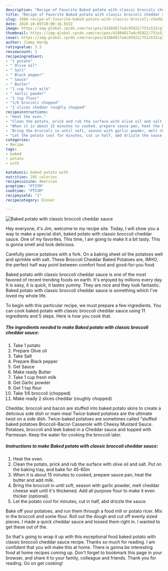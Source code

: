 ```yaml
---
description: "Recipe of Favorite Baked potato with classic broccoli cheddar sauce"
title: "Recipe of Favorite Baked potato with classic broccoli cheddar sauce"
slug: 1688-recipe-of-favorite-baked-potato-with-classic-broccoli-cheddar-sauce
date: 2020-10-05T20:00:16.015Z
image: https://img-global.cpcdn.com/recipes/d188d817adc95922/751x532cq70/baked-potato-with-classic-broccoli-cheddar-sauce-recipe-main-photo.jpg
thumbnail: https://img-global.cpcdn.com/recipes/d188d817adc95922/751x532cq70/baked-potato-with-classic-broccoli-cheddar-sauce-recipe-main-photo.jpg
cover: https://img-global.cpcdn.com/recipes/d188d817adc95922/751x532cq70/baked-potato-with-classic-broccoli-cheddar-sauce-recipe-main-photo.jpg
author: Jimmy Hardy
ratingvalue: 3.3
reviewcount: 3
recipeingredient:
- "1 potato"
- " Olive oil"
- " Salt"
- " Black pepper"
- " Sauce"
- " Butter"
- "1 cup fresh milk"
- " Garlic powder"
- "1 tsp flour"
- "1/6 broccoli chopped"
- "2 slices cheddar roughly chopped"
recipeinstructions:
- "Heat the oven."
- "Clean the potato, prick and rub the surface with olive oil and salt. Put on the baking tray, and bake for 45-60m"
- "When it is about 15 minutes to cooked, prepare sauce pan, heat the butter and add milk."
- "Bring the broccoli in until soft, season with garlic powder, melt cheddar cheese wait until it&#39;s thickened. Add all purpose flour to make it even thicker (optional)."
- "Let the potato cool for minutes, cut in half, abd drizzle the sauce."
categories:
- Recipe
tags:
- baked
- potato
- with

katakunci: baked potato with 
nutrition: 295 calories
recipecuisine: American
preptime: "PT37M"
cooktime: "PT53M"
recipeyield: "2"
recipecategory: Dinner

---
```



![Baked potato with classic broccoli cheddar sauce](https://img-global.cpcdn.com/recipes/d188d817adc95922/751x532cq70/baked-potato-with-classic-broccoli-cheddar-sauce-recipe-main-photo.jpg)

Hey everyone, it's Jim, welcome to my recipe site. Today, I will show you a way to make a special dish, baked potato with classic broccoli cheddar sauce. One of my favorites. This time, I am going to make it a bit tasty. This is gonna smell and look delicious.

Carefully pierce potatoes with a fork. On a baking sheet oil the potatoes well and sprinkle with salt. These Broccoli Cheddar Baked Potatoes are, IMHO, the perfect half way point between comfort food and good-for-you food.

Baked potato with classic broccoli cheddar sauce is one of the most favored of recent trending foods on earth. It's enjoyed by millions every day. It is easy, it is quick, it tastes yummy. They are nice and they look fantastic. Baked potato with classic broccoli cheddar sauce is something which I've loved my whole life.


To begin with this particular recipe, we must prepare a few ingredients. You can cook baked potato with classic broccoli cheddar sauce using 11 ingredients and 5 steps. Here is how you cook that.

<!--inarticleads1-->

##### The ingredients needed to make Baked potato with classic broccoli cheddar sauce:

1. Take 1 potato
1. Prepare  Olive oil
1. Take  Salt
1. Prepare  Black pepper
1. Get  Sauce
1. Make ready  Butter
1. Take 1 cup fresh milk
1. Get  Garlic powder
1. Get 1 tsp flour
1. Take 1/6 broccoli (chopped)
1. Make ready 2 slices cheddar (roughly chopped)


Cheddar, broccoli and bacon are stuffed into baked potato skins to create a delicious side dish or main meal Twice-baked potatoes are the ultimate twist on a side dish. Twice-baked potatoes are sometimes called &#34;stuffed baked potatoes Broccoli-Bacon Casserole with Cheesy Mustard Sauce. Potatoes, broccoli and leek baked in a Cheddar sauce and topped with Parmesan. Keep the water for cooking the broccoli later. 

<!--inarticleads2-->

##### Instructions to make Baked potato with classic broccoli cheddar sauce:

1. Heat the oven.
1. Clean the potato, prick and rub the surface with olive oil and salt. Put on the baking tray, and bake for 45-60m
1. When it is about 15 minutes to cooked, prepare sauce pan, heat the butter and add milk.
1. Bring the broccoli in until soft, season with garlic powder, melt cheddar cheese wait until it&#39;s thickened. Add all purpose flour to make it even thicker (optional).
1. Let the potato cool for minutes, cut in half, abd drizzle the sauce.


Bake off your potatoes, and run them through a food mill or potato ricer. Mix in the broccoli and some flour. Roll out the dough and cut off evenly sized pieces. I made a quick cheddar sauce and tossed them right in. I wanted to get these out of the. 

So that's going to wrap it up with this exceptional food baked potato with classic broccoli cheddar sauce recipe. Thanks so much for reading. I am confident that you will make this at home. There is gonna be interesting food at home recipes coming up. Don't forget to bookmark this page in your browser, and share it to your family, colleague and friends. Thank you for reading. Go on get cooking!
